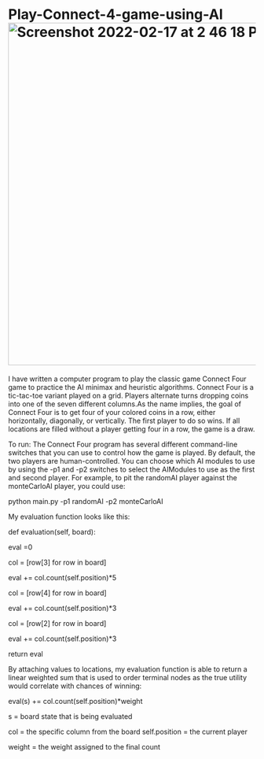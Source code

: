 # Play-Connect-4-game-using-AI<img width="696" alt="Screenshot 2022-02-17 at 2 46 18 PM" src="https://user-images.githubusercontent.com/61094541/176573875-f03ef1e1-2ebc-42ff-a3e5-11362086b38a.png">

I have written a computer program to play the classic game Connect Four game to practice the AI minimax and heuristic algorithms. Connect Four is a tic-tac-toe variant played on a grid. Players alternate turns dropping coins into one of the seven different columns.As the name implies, the goal of Connect Four is to get four of your colored coins in a row, either horizontally, diagonally, or vertically. The first player to do so wins. If all locations are filled without a player getting four in a row, the game is a draw.

To run:
The Connect Four program has several different command-line switches that you can use to control how the game is played. By default, the two players are human-controlled. You can choose which AI modules to use by using the -p1 and -p2 switches to select the AIModules to use as the first and second player. For example, to pit the randomAI player against the monteCarloAI player, you could use:

python main.py -p1 randomAI -p2 monteCarloAI

My evaluation function looks like this:

def evaluation(self, board): 

eval =0

col = [row[3] for row in board] 

eval += col.count(self.position)*5 

col = [row[4] for row in board] 

eval += col.count(self.position)*3 

col = [row[2] for row in board] 

eval += col.count(self.position)*3

return eval

By attaching values to locations, my evaluation function is able to return a linear weighted sum that is used to order terminal nodes as the true utility would correlate with chances of winning:

eval(s) += col.count(self.position)*weight

s = board state that is being evaluated

col = the specific column from the board self.position = the current player

weight = the weight assigned to the final count
